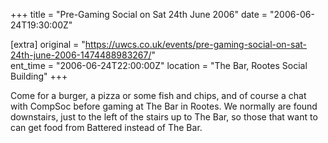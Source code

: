 +++
title = "Pre-Gaming Social on Sat 24th June 2006"
date = "2006-06-24T19:30:00Z"

[extra]
original = "https://uwcs.co.uk/events/pre-gaming-social-on-sat-24th-june-2006-1474488983267/"    
ent_time = "2006-06-24T22:00:00Z"
location = "The Bar, Rootes Social Building"
+++

Come for a burger, a pizza or some fish and chips, and of course a chat with CompSoc before gaming at The Bar in Rootes. We normally are found downstairs, just to the left of the stairs up to The Bar, so those that want to can get food from Battered instead of The Bar.


